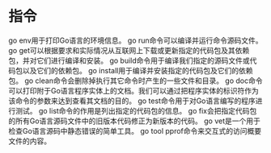 <!--
 * @Author: matiastang
 * @Date: 2022-04-27 17:21:30
 * @LastEditors: matiastang
 * @LastEditTime: 2022-04-27 17:21:31
 * @FilePath: /matias-Golang/md/指令/指令.md
 * @Description: 指令
-->
# 指令

go env用于打印Go语言的环境信息。
go run命令可以编译并运行命令源码文件。
go get可以根据要求和实际情况从互联网上下载或更新指定的代码包及其依赖包，并对它们进行编译和安装。
go build命令用于编译我们指定的源码文件或代码包以及它们的依赖包。
go install用于编译并安装指定的代码包及它们的依赖包。
go clean命令会删除掉执行其它命令时产生的一些文件和目录。
go doc命令可以打印附于Go语言程序实体上的文档。我们可以通过把程序实体的标识符作为该命令的参数来达到查看其文档的目的。
go test命令用于对Go语言编写的程序进行测试。
go list命令的作用是列出指定的代码包的信息。
go fix会把指定代码包的所有Go语言源码文件中的旧版本代码修正为新版本的代码。
go vet是一个用于检查Go语言源码中静态错误的简单工具。
go tool pprof命令来交互式的访问概要文件的内容。